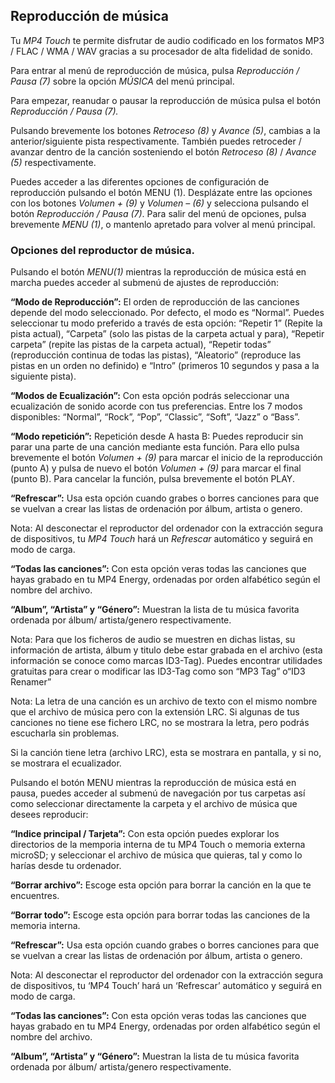 ## Reproducción de música

Tu *MP4 Touch* te permite disfrutar de audio codificado en los formatos MP3 / FLAC / WMA / WAV gracias a su procesador de alta fidelidad de sonido. 

Para entrar al menú de reproducción de música, pulsa *Reproducción / Pausa (7)* sobre la opción *MÚSICA* del menú principal.

Para empezar, reanudar o pausar la reproducción de música pulsa el botón *Reproducción / Pausa (7).*

Pulsando brevemente los botones *Retroceso (8)* y *Avance (5)*, cambias a la anterior/siguiente pista respectivamente. También puedes retroceder / avanzar dentro de la canción sosteniendo el botón *Retroceso (8)* / *Avance (5)* respectivamente.

Puedes acceder a las diferentes opciones de configuración de reproducción pulsando el botón MENU (1). Desplázate entre las opciones con los botones *Volumen + (9)* y *Volumen – (6)* y selecciona pulsando el botón *Reproducción / Pausa (7)*. Para salir del menú de opciones, pulsa brevemente *MENU (1)*, o mantenlo apretado para volver al menú principal.



### **Opciones del reproductor de música.**

Pulsando el botón *MENU(1)* mientras la reproducción de música está en marcha puedes acceder al submenú de ajustes de reproducción:


**“Modo de Reproducción”:** 
El orden de reproducción de las canciones depende del modo seleccionado. Por defecto, el modo es “Normal”. Puedes seleccionar tu modo preferido a través de esta opción: “Repetir 1” (Repite la pista actual), “Carpeta” (solo las pistas de la carpeta actual y para), “Repetir carpeta” (repite las pistas de la carpeta actual), “Repetir todas” (reproducción continua de todas las pistas), “Aleatorio” (reproduce las pistas en un orden no definido) e “Intro” (primeros 10 segundos y pasa a la siguiente pista).

**“Modos de Ecualización”:**
Con esta opción podrás seleccionar una ecualización de sonido acorde con tus preferencias. Entre los 7 modos disponibles: “Normal”, “Rock”, “Pop”, “Classic”, “Soft”, “Jazz” o “Bass”.

**“Modo repetición”:**
Repetición desde A hasta B: Puedes reproducir sin parar una parte de una canción mediante esta función. Para ello pulsa brevemente el botón *Volumen + (9)* para marcar el inicio de la reproducción (punto A) y pulsa de nuevo el botón *Volumen + (9)*  para marcar el final (punto B). Para cancelar la función, pulsa brevemente el botón PLAY.

**“Refrescar”:**
Usa esta opción cuando grabes o borres canciones para que se vuelvan a crear las listas de ordenación por álbum, artista o genero.

Nota: Al desconectar el reproductor del ordenador con la extracción segura de dispositivos, tu *MP4 Touch* hará un *Refrescar* automático y seguirá en modo de carga.

**“Todas las canciones”:**
Con esta opción veras todas las canciones que hayas grabado en tu MP4 Energy, ordenadas por orden alfabético según el nombre del archivo.

**“Album”, “Artista” y “Género”:** 
Muestran la lista de tu música favorita ordenada por álbum/ artista/genero respectivamente.

Nota: Para que los ficheros de audio se muestren en dichas listas, su información de artista, álbum y titulo debe estar grabada en el archivo (esta información se conoce como marcas ID3-Tag). Puedes encontrar utilidades gratuitas para crear o modificar las ID3-Tag como son “MP3 Tag” o“ID3 Renamer”

Nota: La letra de una canción es un archivo de texto con el mismo nombre que el archivo de música pero con la extensión LRC. Si algunas de tus canciones no tiene ese fichero LRC, no se mostrara la letra, pero podrás escucharla sin problemas.

Si la canción tiene letra (archivo LRC), esta se mostrara en pantalla, y si no, se mostrara el ecualizador.

Pulsando el botón MENU mientras la reproducción de música está en pausa, puedes acceder al submenú de navegación por tus carpetas así como seleccionar directamente la carpeta y el archivo de música que desees reproducir:


**“Indice principal / Tarjeta”:**
Con esta opción puedes explorar los directorios de la memporia interna de tu MP4 Touch o memoria externa microSD; y seleccionar el archivo de música que quieras, tal y como lo harías desde tu ordenador.

**“Borrar archivo”:**
Escoge esta opción para borrar la canción en la que te encuentres.

**“Borrar todo”:** 
Escoge esta opción para borrar todas las canciones de la memoria interna.

**“Refrescar”:**
Usa esta opción cuando grabes o borres canciones para que se vuelvan a crear las listas de ordenación por álbum, artista o genero.

Nota: Al desconectar el reproductor del ordenador con la extracción segura de dispositivos, tu ‘MP4 Touch’ hará un ‘Refrescar’ automático y seguirá en modo de carga.

**“Todas las canciones”:**
Con esta opción veras todas las canciones que hayas grabado en tu MP4 Energy, ordenadas por orden alfabético según el nombre del archivo.

**“Album”, “Artista” y “Género”:** Muestran la lista de tu música favorita ordenada por álbum/ artista/genero respectivamente.

